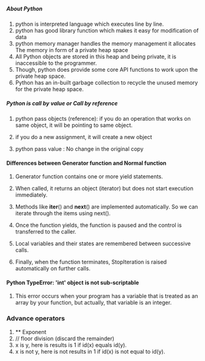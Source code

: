 ##### About Python 
1) python is interpreted language which executes line by line.
2) python has good library function which makes it easy for modification of data
3) python memory manager handles the memory management it allocates The memory in form of a private heap space
4) All Python objects are stored in this heap and being private, 
   it is inaccessible to the programmer. 
5) Though, python does provide some core API functions to work upon the private heap space.
6) Python has an in-built garbage collection to recycle the unused memory for the private heap space.

##### Python is call by value or Call by reference
1) python pass objects (reference): if you do an operation that works on same object, it will be pointing to same object. 

2) if you do a new assignment, it will create a new object

3) python pass value : No change in the original copy

#### Differences between Generator function and Normal function
1) Generator function contains one or more yield statements.

2) When called, it returns an object (iterator) but does not start execution immediately.

3) Methods like __iter__() and __next__() are implemented automatically. So we can iterate through the items using next().

4) Once the function yields, the function is paused and the control is transferred to the caller.

5) Local variables and their states are remembered between successive calls.

6) Finally, when the function terminates, StopIteration is raised automatically on further calls.

#### Python TypeError: 'int' object is not sub-scriptable
1) This error occurs when your program has a variable that is treated as an array 
by your function, but actually, that variable is an integer.

### Advance operators
1) ** Exponent
2) // floor division (discard the remainder)
3) x is y, here is results is 1 if id(x) equals id(y).
4) x is not y, here is not results in 1 if id(x) is not equal to id(y).

